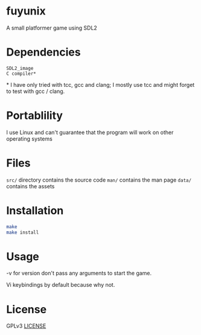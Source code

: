 # fuyunix
A small platformer game using SDL2

# Dependencies
```
SDL2_image
C compiler*
```
\* I have only tried with tcc, gcc and clang; I mostly use tcc and might forget
to test with gcc / clang.

# Portablility
I use Linux and can't guarantee that the program will work on other operating
systems

# Files
`src/` directory contains the source code
`man/` contains the man page
`data/` contains the assets

# Installation
```sh
make
make install
```

# Usage
-v for version
don't pass any arguments to start the game.

Vi keybindings by default because why not.

# License
GPLv3 [LICENSE](LICENSE)
